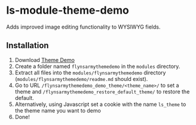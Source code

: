 # ls-module-theme-demo
Adds improved image editing functionality to WYSIWYG fields.

## Installation
1. Download [Theme Demo](https://github.com/flynsarmy/ls-module-themedemo/zipball/master)
1. Create a folder named `flynsarmythemedemo` in the `modules` directory.
1. Extract all files into the `modules/flynsarmythemedemo` directory (`modules/flynsarmythemedemo/readme.md` should exist).
1. Go to URL `/flynsarmythemedemo_demo_theme/<theme_name>/` to set a theme and `/flynsarmythemedemo_restore_default_theme/` to restore the default.
1. Alternatively, using Javascript set a cookie with the name `ls_theme` to the theme name you want to demo
1. Done!